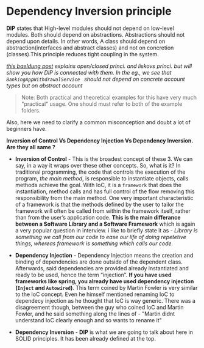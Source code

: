 # Dependency Inversion principle

**DIP** states that High-level modules should not depend on low-level modules. Both should depend on abstractions. Abstractions should not depend upon details. In other words, A class should depend on abstraction(interfaces and abstract classes) and not on concretion (classes).This principle reduces tight coupling in the system.

*[this baeldung post](https://www.baeldung.com/java-liskov-substitution-principle) explains open/closed princi. and liskovs princi. but will show you how DIP is connected with them. In the eg., we see that `BankingAppWithdrawalService ` should not depend on concrete account types but on abstract account*

> Note: Both practical and theoretical examples for this have very much "practical" usage. One should must refer to both of the example folders.

Also, here we need to clarify a common misconception and doubt a lot of beginners have.

**Inversion of Control Vs Dependency Injection Vs Dependency Inversion. Are they all same ?**

- **Inversion of Control** - This is the broadest concept of these 3. We can say, in a way it wraps over these other concepts. So, what is it? In traditional programming, the code that controls the execution of the program, *the main method*, is responsible to instantiate objects, calls methods achieve the goal. With IoC, it is a `framework` that does the instantiation, method calls and has full control of the flow removing this responsibility from the main method. One very important characteristic of a framework is that the methods defined by the user to tailor the framework will often be called from within the framework itself, rather than from the user’s application code. **This is the main differance between a Software Library and a Software Framework** which is again a very popular question in interview. i like to briefly state it as - *Library is something we call from our code to ease our life of doing repetetive things, whereas framework is something which calls our code.* 

- **Dependency Injection** - Dependency Injection means the creation and binding of dependencies are done outside of the dependent class. Afterwards, said dependencies are provided already instantiated and ready to be used, hence the term “injection”. **If you have used frameworks like spring, you already have used dependency injection (`Inject` and `Autowired`)**. This term coined by Martin Fowler is very similar to the IoC concept. Even he himself mentioned renaming IoC to dependecy injection as he thought that IoC is way generic. There was a disagreement though, between the guy who coined IoC and Martin Fowler, and he said something along the lines of - "Martin didnt understand IoC clearly enough and so wants to rename it"

- **Dependency Inversion** - **DIP** is what we are going to talk about here in SOLID principles. It has been already defined at the top.